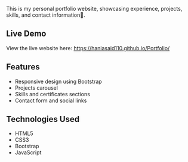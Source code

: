 This is my personal portfolio website, showcasing experience, projects, skills, and contact information🙂.

## Live Demo

View the live website here: 
https://haniasaid110.github.io/Portfolio/

## Features

- Responsive design using Bootstrap
- Projects carousel
- Skills and certificates sections
- Contact form and social links

## Technologies Used

- HTML5
- CSS3
- Bootstrap
- JavaScript
